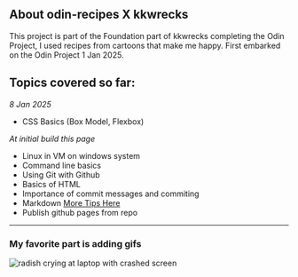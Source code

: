 ## About odin-recipes X kkwrecks

This project is part of the Foundation part of kkwrecks completing the Odin Project, I used recipes from cartoons that make me happy.
First embarked on the Odin Project 1 Jan 2025.

## Topics covered so far:

_8 Jan 2025_
- CSS Basics (Box Model, Flexbox)

_At initial build this page_

- Linux in VM on windows system
- Command line basics
- Using Git with Github 
- Basics of HTML
- Importance of commit messages and commiting 
- Markdown <a href="https://www.markdownguide.org/basic-syntax" target="_blank">More Tips Here</a>
- Publish github pages from repo

***

### My favorite part is adding gifs

![radish crying at laptop with crashed screen](https://media1.giphy.com/media/v1.Y2lkPTc5MGI3NjExcXA5bTVoM2ZrcXZxYWZhcjN2ZWprMXY0emhzaG5xdWh0d3VhYW5tdCZlcD12MV9pbnRlcm5hbF9naWZfYnlfaWQmY3Q9Zw/XOijEXIPqGCC4M1w1F/giphy.webp)


